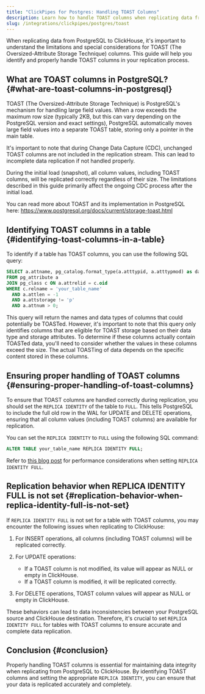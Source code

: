 ```yaml
---
title: "ClickPipes for Postgres: Handling TOAST Columns"
description: Learn how to handle TOAST columns when replicating data from PostgreSQL to ClickHouse.
slug: /integrations/clickpipes/postgres/toast
---
```


When replicating data from PostgreSQL to ClickHouse, it's important to understand the limitations and special considerations for TOAST (The Oversized-Attribute Storage Technique) columns. This guide will help you identify and properly handle TOAST columns in your replication process.

## What are TOAST columns in PostgreSQL? {#what-are-toast-columns-in-postgresql}

TOAST (The Oversized-Attribute Storage Technique) is PostgreSQL's mechanism for handling large field values. When a row exceeds the maximum row size (typically 2KB, but this can vary depending on the PostgreSQL version and exact settings), PostgreSQL automatically moves large field values into a separate TOAST table, storing only a pointer in the main table.

It's important to note that during Change Data Capture (CDC), unchanged TOAST columns are not included in the replication stream. This can lead to incomplete data replication if not handled properly.

During the initial load (snapshot), all column values, including TOAST columns, will be replicated correctly regardless of their size. The limitations described in this guide primarily affect the ongoing CDC process after the initial load.

You can read more about TOAST and its implementation in PostgreSQL here: https://www.postgresql.org/docs/current/storage-toast.html

## Identifying TOAST columns in a table {#identifying-toast-columns-in-a-table}

To identify if a table has TOAST columns, you can use the following SQL query:

```sql
SELECT a.attname, pg_catalog.format_type(a.atttypid, a.atttypmod) as data_type
FROM pg_attribute a
JOIN pg_class c ON a.attrelid = c.oid
WHERE c.relname = 'your_table_name'
  AND a.attlen = -1
  AND a.attstorage != 'p'
  AND a.attnum > 0;
```

This query will return the names and data types of columns that could potentially be TOASTed. However, it's important to note that this query only identifies columns that are eligible for TOAST storage based on their data type and storage attributes. To determine if these columns actually contain TOASTed data, you'll need to consider whether the values in these columns exceed the size. The actual TOASTing of data depends on the specific content stored in these columns.

## Ensuring proper handling of TOAST columns {#ensuring-proper-handling-of-toast-columns}

To ensure that TOAST columns are handled correctly during replication, you should set the `REPLICA IDENTITY` of the table to `FULL`. This tells PostgreSQL to include the full old row in the WAL for UPDATE and DELETE operations, ensuring that all column values (including TOAST columns) are available for replication.

You can set the `REPLICA IDENTITY` to `FULL` using the following SQL command:

```sql
ALTER TABLE your_table_name REPLICA IDENTITY FULL;
```

Refer to [this blog post](https://xata.io/blog/replica-identity-full-performance) for performance considerations when setting `REPLICA IDENTITY FULL`.

## Replication behavior when REPLICA IDENTITY FULL is not set {#replication-behavior-when-replica-identity-full-is-not-set}

If `REPLICA IDENTITY FULL` is not set for a table with TOAST columns, you may encounter the following issues when replicating to ClickHouse:

1. For INSERT operations, all columns (including TOAST columns) will be replicated correctly.

2. For UPDATE operations:
   - If a TOAST column is not modified, its value will appear as NULL or empty in ClickHouse.
   - If a TOAST column is modified, it will be replicated correctly.

3. For DELETE operations, TOAST column values will appear as NULL or empty in ClickHouse.

These behaviors can lead to data inconsistencies between your PostgreSQL source and ClickHouse destination. Therefore, it's crucial to set `REPLICA IDENTITY FULL` for tables with TOAST columns to ensure accurate and complete data replication.

## Conclusion {#conclusion}

Properly handling TOAST columns is essential for maintaining data integrity when replicating from PostgreSQL to ClickHouse. By identifying TOAST columns and setting the appropriate `REPLICA IDENTITY`, you can ensure that your data is replicated accurately and completely.
